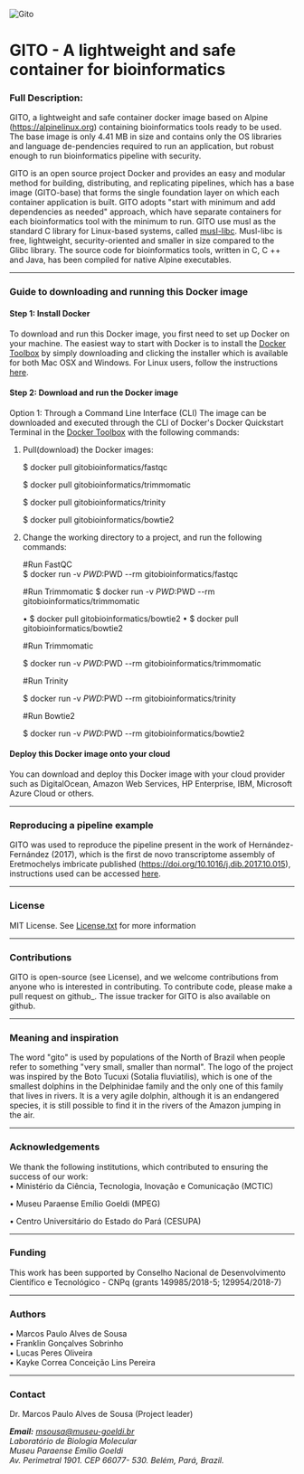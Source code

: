 
![Gito](https://raw.githubusercontent.com/gitobioinformatics/gito/master/gito.png)

# GITO - A lightweight and safe container for bioinformatics

### Full Description:

GITO, a lightweight and safe container docker image based on Alpine (https://alpinelinux.org) containing bioinformatics tools ready to be used. The base image is only 4.41 MB in size and contains only the OS libraries and language de-pendencies required to run an application, but robust enough to run bioinformatics pipeline with security.

GITO is an open source project Docker and provides an easy and modular method for building, distributing, and replicating pipelines, which has a base image (GITO-base) that forms the single foundation layer on which each container application is built.
GITO adopts "start with minimum and add dependencies as needed" approach, which have separate containers for each bioinformatics tool with the minimum to run. GITO use musl as the standard C library for Linux-based systems, 
called [musl-libc](https://www.musl-libc.org). Musl-libc is free, lightweight, security-oriented and smaller in size compared to 
the Glibc library. The source code for bioinformatics tools, written in C, C ++ and Java, has been compiled for native Alpine executables.



---------------------------------------------------------------------------------------------------------------------------------------------------------------------------------------
### Guide to downloading and running this Docker image
#### Step 1: Install Docker

To download and run this Docker image, you first need to set up Docker on your machine. The easiest way to start with Docker is to install the [Docker Toolbox](https://www.docker.com/products/docker-desktop) by simply 
 downloading and clicking the installer which is available for both Mac OSX and Windows. For Linux users, follow the 
 instructions [here](https://docs.docker.com/get-started/).
 
#### Step 2: Download and run the Docker image

Option 1: Through a Command Line Interface (CLI)
            The image can be downloaded and executed through the CLI of Docker's Docker Quickstart Terminal in the [Docker Toolbox](https://www.docker.com/products/docker-desktop) with the following commands:

   1.  Pull(download) the Docker images:
   
        $ docker pull gitobioinformatics/fastqc
       
        $ docker pull gitobioinformatics/trimmomatic
       
        $ docker pull gitobioinformatics/trinity
       
        $ docker pull gitobioinformatics/bowtie2

   2.  Change the working directory to a project, and run the following commands:
   
        
        #Run FastQC       
        $ docker run -v $PWD:$PWD --rm gitobioinformatics/fastqc
       
        #Run Trimmomatic
        $ docker run -v $PWD:$PWD --rm gitobioinformatics/trimmomatic
     
        • $ docker pull gitobioinformatics/bowtie2
       • $ docker pull gitobioinformatics/bowtie2
       
       
       
             
        #Run Trimmomatic
        
        $ docker run -v $PWD:$PWD --rm gitobioinformatics/trimmomatic
             
        #Run Trinity
        
        $ docker run -v $PWD:$PWD --rm gitobioinformatics/trinity
             
        #Run Bowtie2
        
        $ docker run -v $PWD:$PWD --rm gitobioinformatics/bowtie2
         
#### Deploy this Docker image onto your cloud
You can download and deploy this Docker image with your cloud provider such as DigitalOcean, Amazon Web Services, HP Enterprise, IBM, Microsoft Azure Cloud or others.



---------------------------------------------------------------------------------------------------------------------------------------------------------------------------------------

### Reproducing a pipeline example
GITO was used to reproduce the pipeline present in the work of Hernández-Fernández (2017), which is the first de novo transcriptome assembly of Eretmochelys imbricate published (https://doi.org/10.1016/j.dib.2017.10.015), instructions used can be accessed [here](https://github.com/gitobioinformatics/gito/tree/master/examples/eretmochelys_imbricata).

---------------------------------------------------------------------------------------------------------------------------------------------------------------------------------------

### License

MIT License. See [License.txt](https://raw.githubusercontent.com/gitobioinformatics/gito/master/MIT%20License.txt) for more information

---------------------------------------------------------------------------------------------------------------------------------------------------------------------------------------
### Contributions
GITO is open-source (see License), and we welcome contributions from anyone who is interested in contributing. To contribute code, please make a pull request on github_. The issue tracker for GITO is also available on github.

---------------------------------------------------------------------------------------------------------------------------------------------------------------------------------------
### Meaning and inspiration
The word "gito" is used by populations of the North of Brazil when people refer to something "very small, smaller than normal".
The logo of the project was inspired by the Boto Tucuxi (Sotalia fluviatilis), which is one of the smallest dolphins in the Delphinidae family and the only one of this family that lives in rivers. It is a very agile dolphin, although it is an endangered species, it is still possible to find it in the rivers of the Amazon jumping in the air.

---------------------------------------------------------------------------------------------------------------------------------------------------------------------------------------
### Acknowledgements
We thank the following institutions, which contributed to ensuring the success of our work:<br>
   • Ministério da Ciência, Tecnologia, Inovação e Comunicação (MCTIC)
    
   • Museu Paraense Emílio Goeldi (MPEG)
    
   • Centro Universitário do Estado do Pará (CESUPA)

---------------------------------------------------------------------------------------------------------------------------------------------------------------------------------------
### Funding
This work has been supported by Conselho Nacional de Desenvolvimento Científico e Tecnológico - CNPq (grants 149985/2018-5; 129954/2018-7)

---------------------------------------------------------------------------------------------------------------------------------------------------------------------------------------
### Authors
 • Marcos Paulo Alves de Sousa<br>
 • Franklin Gonçalves Sobrinho <br>
 • Lucas Peres Oliveira <br>
 • Kayke Correa Conceição Lins Pereira
 
 ---------------------------------------------------------------------------------------------------------------------------------------------------------------------------------------
 ### Contact
 Dr. Marcos Paulo Alves de Sousa (Project leader)<br>
 
 <i><b>Email:</b> msousa@museu-goeldi.br<br>
 Laboratório de Biologia Molecular<br>
 Museu Paraense Emílio Goeldi<br>
 Av. Perimetral 1901. CEP 66077- 530. Belém, Pará, Brazil.</i>
